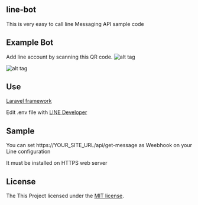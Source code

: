 
## line-bot
This is very easy to call line Messaging API sample code

## Example Bot
Add line account by scanning this QR code.
![alt tag](https://qr-official.line.me/M/y27fTom5rx.png)

![alt tag](http://i.imgur.com/BSs3iG3.gif)

## Use
[Laravel framework](https://github.com/laravel/laravel)

Edit .env file with [LINE Developer](https://developers.line.me/messaging-api/getting-started#set_up_bot)

## Sample 
You can set https://YOUR_SITE_URL/api/get-message as Weebhook on your Line configuration

It must be installed on HTTPS web server

## License

The This Project licensed under the [MIT license](http://opensource.org/licenses/MIT).
